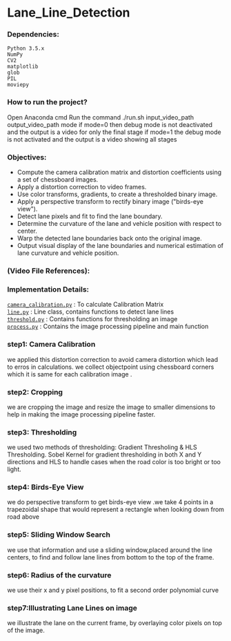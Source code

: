 # Lane_Line_Detection




### Dependencies:

    Python 3.5.x
    NumPy
    CV2
    matplotlib
    glob
    PIL
    moviepy

### How to run the project?
Open Anaconda cmd 
Run the command ./run.sh input_video_path output_video_path mode
if mode=0 then debug mode is not deactivated and the output is a video for only the final stage
if mode=1 the debug mode is not activated and the output is a video showing all stages

### Objectives:

* Compute the camera calibration matrix and distortion coefficients using a set of chessboard images.
* Apply a distortion correction to video frames.
* Use color transforms, gradients, to create a thresholded binary image.
* Apply a perspective transform to rectify binary image ("birds-eye view").
* Detect lane pixels and fit to find the lane boundary.
* Determine the curvature of the lane and vehicle position with respect to center.
* Warp the detected lane boundaries back onto the original image.
* Output visual display of the lane boundaries and numerical estimation of lane curvature and vehicle position.


### (Video File References):

[project_video_in]: ./content/input_video/project_video.mp4 
[project_video_out]: ./content/project_final_result.mp4 
[challenge_video_in]: ./content/input_video/challenge_video.mp4 
[challenge_video_out]: ./content/challenge_final_result.mp4 


### Implementation Details:

[`camera_calibration.py`](camera_calibration.py) : To calculate Calibration Matrix <br />
[`line.py`](line.py) : Line class, contains functions to detect lane lines <br />
[`threshold.py`](threshold.py) : Contains functions for thresholding an image <br />
[`process.py`](process.py) : Contains the image processing pipeline and main function <br />

### step1: Camera Calibration
we applied this distortion correction to avoid camera distortion which lead to erros in calculations.
we collect objectpoint using chessboard corners which it is  same for each calibration image .

### step2:  Cropping
 we are cropping the image and resize the image to smaller dimensions to help in making the image processing pipeline faster.

### step3:  Thresholding
we used two methods of thresholding: Gradient Thresholing & HLS Thresholding. Sobel Kernel for gradient thresholding in both X and Y directions and HLS to handle cases when the road color is too bright or too light.

### step4:  Birds-Eye View
we do perspective transform to get birds-eye view .we take 4 points in a trapezoidal shape that would represent a rectangle when looking down from road above

### step5:  Sliding Window Search
we use that information and use a sliding window,placed around the line centers, to find and follow lane lines from bottom to the top of the frame.

### step6:  Radius of the curvature
 we use their x and y pixel positions, to fit a second order polynomial curve

### step7:Illustrating Lane Lines on image
we illustrate the lane on the current frame, by overlaying color pixels on top of the image.




